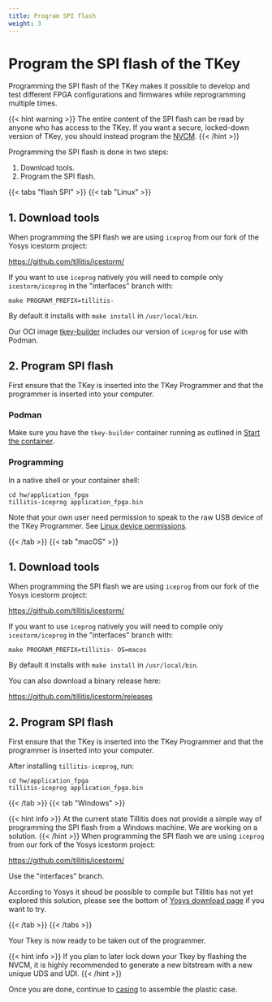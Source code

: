 ```yaml
---
title: Program SPI flash
weight: 3
---
```


# Program the SPI flash of the TKey

Programming the SPI flash of the TKey makes it possible to develop and
test different FPGA configurations and firmwares while
reprogramming multiple times.

{{< hint warning >}}
The entire content of the SPI flash can be read by anyone who has
access to the TKey. If you want a secure, locked-down version of TKey,
you should instead program the [NVCM](unlocked/nvcm).
{{< /hint >}}

Programming the SPI flash is done in two steps:
1. Download tools.
2. Program the SPI flash.

{{< tabs "flash SPI" >}}
{{< tab "Linux" >}}

## 1. Download tools

When programming the SPI flash we are using `iceprog` from our fork of
the Yosys icestorm project:

https://github.com/tillitis/icestorm/

If you want to use `iceprog` natively you will need to compile only
`icestorm/iceprog` in the "interfaces" branch with:

```
make PROGRAM_PREFIX=tillitis-
```

By default it installs with `make install` in `/usr/local/bin`.

Our OCI image [tkey-builder](https://ghcr.io/tillitis/tkey-builder)
includes our version of `iceprog` for use with Podman.

## 2. Program SPI flash

First ensure that the TKey is inserted into the TKey Programmer and
that the programmer is inserted into your computer.

### Podman

Make sure you have the `tkey-builder` container running as outlined in
[Start the container](unlocked/build/#start-container).

### Programming

In a native shell or your container shell:

```
cd hw/application_fpga
tillitis-iceprog application_fpga.bin
```

Note that your own user need permission to speak to the raw USB device
of the TKey Programmer. See [Linux device
permissions](tp1/#linux-permissions).

{{< /tab >}}
{{< tab "macOS" >}}
## 1. Download tools

When programming the SPI flash we are using `iceprog` from our fork of
the Yosys icestorm project:

https://github.com/tillitis/icestorm/

If you want to use `iceprog` natively you will need to compile only
`icestorm/iceprog` in the "interfaces" branch with:

```
make PROGRAM_PREFIX=tillitis- OS=macos
```

By default it installs with `make install` in `/usr/local/bin`.

You can also download a binary release here:

https://github.com/tillitis/icestorm/releases

## 2. Program SPI flash

First ensure that the TKey is inserted into the TKey Programmer and
that the programmer is inserted into your computer.

After installing `tillitis-iceprog`, run:

```
cd hw/application_fpga
tillitis-iceprog application_fpga.bin
```

{{< /tab >}}
{{< tab "Windows" >}}

{{< hint info >}}
At the current state Tillitis does not provide a simple way of
programming the SPI flash from a Windows machine. We are working on a
solution.
{{< /hint >}}
When programming the SPI flash we are using `iceprog` from our fork of
the Yosys icestorm project:

https://github.com/tillitis/icestorm/

Use the "interfaces" branch.

According to Yosys it shoud be possible to compile but Tillitis has
not yet explored this solution, please see the bottom of [Yosys
download page](https://yosyshq.net/yosys/download.html) if you want to
try.

{{< /tab >}}
{{< /tabs >}}


Your Tkey is now ready to be taken out of the programmer.

{{< hint info >}}
If you plan to later lock down your Tkey by flashing the NVCM, it
is highly recommended to generate a new bitstream with a new unique
UDS and UDI.
{{< /hint >}}

Once you are done, continue to [casing](unlocked/casing) to assemble
the plastic case.
